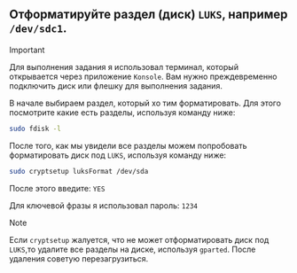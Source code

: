 ## Отформатируйте раздел (диск) `LUKS`, например `/dev/sdc1`.

> [!IMPORTANT]
> Для выполнения задания я использовал терминал, который открывается через приложение `Konsole`.
> Вам нужно преждевременно подключить диск или флешку для выполнения задания. 

В начале выбираем раздел, который хо тим форматировать. Для этого посмотрите какие есть разделы, используя команду ниже:

```bash
sudo fdisk -l
```

После того, как мы увидели все разделы можем попробовать форматировать диск под `LUKS`, используя команду ниже: 

```bash
sudo cryptsetup luksFormat /dev/sda
```

После этого введите: `YES`

Для ключевой фразы я использовал пароль: `1234`

> [!NOTE]
> Если `cryptsetup` жалуется, что не может отформатировать диск под `LUKS`,то удалите все разделы на диске, используя `gparted`.
> После удаления советую перезагрузиться. 
